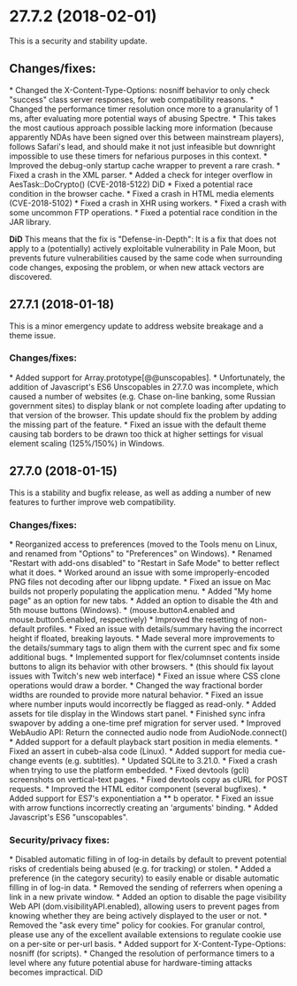 <h1>27.7.2 (2018-02-01)</h1>
This is a security and stability update.
<h2>Changes/fixes:</h2>
* Changed the X-Content-Type-Options: nosniff behavior to only check "success" class server responses, for web compatibility reasons.
* Changed the performance timer resolution once more to a granularity of 1 ms, after evaluating more potential ways of abusing Spectre.
* This takes the most cautious approach possible lacking more information (because apparently NDAs have been signed over this between mainstream players), follows Safari's lead, and should make it not just infeasible but downright impossible to use these timers for nefarious purposes in this context.
* Improved the debug-only startup cache wrapper to prevent a rare crash.
* Fixed a crash in the XML parser.
* Added a check for integer overflow in AesTask::DoCrypto() (CVE-2018-5122) DiD
* Fixed a potential race condition in the browser cache.
* Fixed a crash in HTML media elements (CVE-2018-5102)
* Fixed a crash in XHR using workers.
* Fixed a crash with some uncommon FTP operations.
* Fixed a potential race condition in the JAR library.

<strong>DiD</strong> This means that the fix is "Defense-in-Depth": It is a fix that does not apply to a (potentially) actively exploitable vulnerability in Pale Moon, but prevents future vulnerabilities caused by the same code when surrounding code changes, exposing the problem, or when new attack vectors are discovered.

<h2>27.7.1 (2018-01-18)</h2>
This is a minor emergency update to address website breakage and a theme issue.
<h3>Changes/fixes:</h3>
* Added support for Array.prototype[@@unscopables].
* Unfortunately, the addition of Javascript's ES6 Unscopables in 27.7.0 was incomplete, which caused a number of websites (e.g. Chase on-line banking, some Russian government sites) to display blank or not complete loading after updating to that version of the browser. This update should fix the problem by adding the missing part of the feature.
* Fixed an issue with the default theme causing tab borders to be drawn too thick at higher settings for visual element scaling (125%/150%) in Windows.

<h2>27.7.0 (2018-01-15)</h2>
This is a stability and bugfix release, as well as adding a number of new features to further improve web compatibility.
<h3>Changes/fixes:</h3>
* Reorganized access to preferences (moved to the Tools menu on Linux, and renamed from "Options" to "Preferences" on Windows).
* Renamed "Restart with add-ons disabled" to "Restart in Safe Mode" to better reflect what it does.
* Worked around an issue with some improperly-encoded PNG files not decoding after our libpng update.
* Fixed an issue on Mac builds not properly populating the application menu.
* Added "My home page" as an option for new tabs.
* Added an option to disable the 4th and 5th mouse buttons (Windows).
* (mouse.button4.enabled and mouse.button5.enabled, respectively)
* Improved the resetting of non-default profiles.
* Fixed an issue with details/summary having the incorrect height if floated, breaking layouts.
* Made several more improvements to the details/summary tags to align them with the current spec and fix some additional bugs.
* Implemented support for flex/columnset contents inside buttons to align its behavior with other browsers.
* (this should fix layout issues with Twitch's new web interface)
* Fixed an issue where CSS clone operations would draw a border.
* Changed the way fractional border widths are rounded to provide more natural behavior.
* Fixed an issue where number inputs would incorrectly be flagged as read-only.
* Added assets for tile display in the Windows start panel.
* Finished sync infra swapover by adding a one-time pref migration for server used.
* Improved WebAudio API: Return the connected audio node from AudioNode.connect()
* Added support for a default playback start position in media elements.
* Fixed an assert in cubeb-alsa code (Linux).
* Added support for media cue-change events (e.g. subtitles).
* Updated SQLite to 3.21.0.
* Fixed a crash when trying to use the platform embedded.
* Fixed devtools (gcli) screenshots on vertical-text pages.
* Fixed devtools copy as cURL for POST requests.
* Improved the HTML editor component (several bugfixes).
* Added support for ES7's exponentiation a ** b operator.
* Fixed an issue with arrow functions incorrectly creating an 'arguments' binding.
* Added Javascript's ES6 "unscopables".
<h3>Security/privacy fixes:</h3>
* Disabled automatic filling in of log-in details by default to prevent potential risks of credentials being abused (e.g. for tracking) or stolen.
* Added a preference (in the category security) to easily enable or disable automatic filling in of log-in data.
* Removed the sending of referrers when opening a link in a new private window.
* Added an option to disable the page visibility Web API (dom.visibilityAPI.enabled), allowing users to prevent pages from knowing whether they are being actively displayed to the user or not.
* Removed the "ask every time" policy for cookies. For granular control, please use any of the excellent available extensions to regulate cookie use on a per-site or per-url basis.
* Added support for X-Content-Type-Options: nosniff (for scripts).
* Changed the resolution of performance timers to a level where any future potential abuse for hardware-timing attacks becomes impractical. DiD
